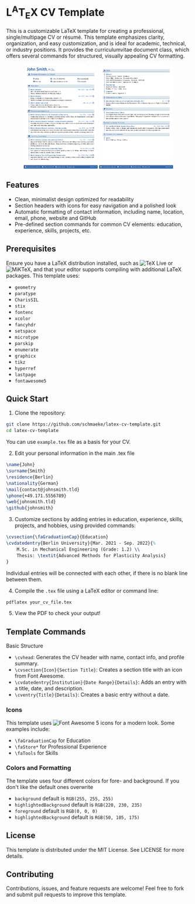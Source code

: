 # L<sup>A</sup>T<sub>E</sub>X CV Template

This is a customizable LaTeX template for creating a professional, single/multipage CV or résumé. This template emphasizes clarity, organization, and easy customization, and is ideal for academic, technical, or industry positions. It provides the curriculumvitae document class, which offers several commands for structured, visually appealing CV formatting.

<p align = "center">
    <img src = "screenshots/1.png" alt = "First page" width = "40%"/> <img src = "screenshots/2.png" alt = "Second page" width = "40%"/>
</p>


## Features

- Clean, minimalist design optimized for readability
- Section headers with icons for easy navigation and a polished look
- Automatic formatting of contact information, including name, location, email, phone, website and GitHub
- Pre-defined section commands for common CV elements: education, experience, skills, projects, etc.


## Prerequisites

Ensure you have a LaTeX distribution installed, such as ![TeX Live](https://www.tug.org/texlive/) or ![MiKTeX](https://miktex.org/), and that your editor supports compiling with additional LaTeX packages. This template uses:

- `geometry`
- `paratype`
- `CharisSIL`
- `stix`
- `fontenc`
- `xcolor`
- `fancyhdr`
- `setspace`
- `microtype`
- `parskip`
- `enumerate`
- `graphicx`
- `tikz`
- `hyperref`
- `lastpage`
- `fontawesome5`


## Quick Start

1. Clone the repository:
```sh
git clone https://github.com/schmaeke/latex-cv-template.git
cd latex-cv-template
```
You can use `example.tex` file as a basis for your CV.

2. Edit your personal information in the main .tex file
```latex
\name{John}
\surname{Smith}
\residence{Berlin}
\nationality{German}
\mail{contact@johnsmith.tld}
\phone{+49.171.5556789}
\web{johnsmith.tld}
\github{johnsmith}
```

3. Customize sections by adding entries in education, experience, skills, projects, and hobbies, using provided commands:
```latex
\cvsection{\faGraduationCap}{Education}
\cvdatedentry{Berlin University}{Mar. 2021 - Sep. 2022}{%
    M.Sc. in Mechanical Engineering (Grade: 1.2) \\
    Thesis: \textit{Advanced Methods for Plasticity Analysis}
}
```
Individual entries will be connected with each other, if there is no blank line between them.

4. Compile the `.tex` file using a LaTeX editor or command line:
```sh
pdflatex your_cv_file.tex
```

5.	View the PDF to check your output!


## Template Commands

Basic Structure

- `\cvhead`: Generates the CV header with name, contact info, and profile summary.
- `\cvsection{Icon}{Section Title}`: Creates a section title with an icon from Font Awesome.
- `\cvdatedentry{Institution}{Date Range}{Details}`: Adds an entry with a title, date, and description.
- `\cventry{Title}{Details}`: Creates a basic entry without a date.


### Icons

This template uses ![Font Awesome 5](https://ctan.org/pkg/fontawesome5?lang=en) icons for a modern look. Some examples include:

- `\faGraduationCap` for Education
- `\faStore*` for Professional Experience
- `\faTools` for Skills


### Colors and Formatting

The template uses four different colors for fore- and background. If you don't like the default ones overwrite
- `background` default is `RGB(255, 255, 255)`
- `highlightedBackground` default is `RGB(220, 230, 235)`
- `foreground` default is `RGB(0, 0, 0)`
- `highlightedBackground` default is `RGB(50, 105, 175)`


## License

This template is distributed under the MIT License. See LICENSE for more details.


## Contributing

Contributions, issues, and feature requests are welcome! Feel free to fork and submit pull requests to improve this template.
